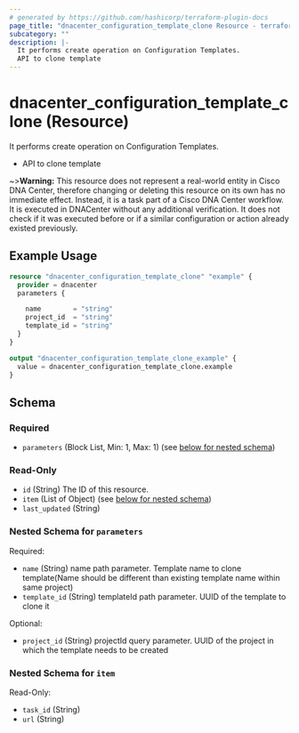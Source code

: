 ```yaml
---
# generated by https://github.com/hashicorp/terraform-plugin-docs
page_title: "dnacenter_configuration_template_clone Resource - terraform-provider-dnacenter"
subcategory: ""
description: |-
  It performs create operation on Configuration Templates.
  API to clone template
---
```


# dnacenter_configuration_template_clone (Resource)

It performs create operation on Configuration Templates.

- API to clone template

~>**Warning:**
This resource does not represent a real-world entity in Cisco DNA Center, therefore changing or deleting this resource on its own has no immediate effect.
Instead, it is a task part of a Cisco DNA Center workflow. It is executed in DNACenter without any additional verification. It does not check if it was executed before or if a similar configuration or action already existed previously.

## Example Usage

```terraform
resource "dnacenter_configuration_template_clone" "example" {
  provider = dnacenter
  parameters {

    name        = "string"
    project_id  = "string"
    template_id = "string"
  }
}

output "dnacenter_configuration_template_clone_example" {
  value = dnacenter_configuration_template_clone.example
}
```

<!-- schema generated by tfplugindocs -->
## Schema

### Required

- `parameters` (Block List, Min: 1, Max: 1) (see [below for nested schema](#nestedblock--parameters))

### Read-Only

- `id` (String) The ID of this resource.
- `item` (List of Object) (see [below for nested schema](#nestedatt--item))
- `last_updated` (String)

<a id="nestedblock--parameters"></a>
### Nested Schema for `parameters`

Required:

- `name` (String) name path parameter. Template name to clone template(Name should be different than existing template name within same project)
- `template_id` (String) templateId path parameter. UUID of the template to clone it

Optional:

- `project_id` (String) projectId query parameter. UUID of the project in which the template needs to be created


<a id="nestedatt--item"></a>
### Nested Schema for `item`

Read-Only:

- `task_id` (String)
- `url` (String)


